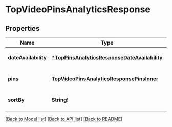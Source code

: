 # TopVideoPinsAnalyticsResponse

## Properties
Name | Type | Description | Notes
------------ | ------------- | ------------- | -------------
**dateAvailability** | [***TopPinsAnalyticsResponseDateAvailability**](TopPinsAnalyticsResponse_date_availability.md) |  | [optional] [default to null]
**pins** | [**TopVideoPinsAnalyticsResponsePinsInner**](TopVideoPinsAnalyticsResponse_pins_inner.md) |  | [optional] [default to null]
**sortBy** | **String!** |  | [optional] [default to null]

[[Back to Model list]](../README.md#documentation-for-models) [[Back to API list]](../README.md#documentation-for-api-endpoints) [[Back to README]](../README.md)


